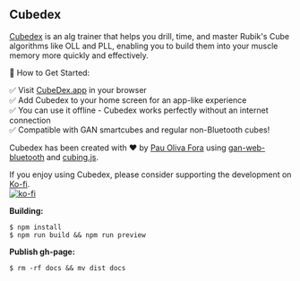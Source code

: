 ## Cubedex 
[Cubedex](https://cubedex.app) is an alg trainer that helps you drill, time, and master Rubik's Cube algorithms like OLL and PLL, enabling you to build them into your muscle memory more quickly and effectively.

📱 How to Get Started:  

✅ Visit [CubeDex.app](https://cubedex.app) in your browser  
✅ Add Cubedex to your home screen for an app-like experience  
✅ You can use it offline - Cubedex works perfectly without an internet connection  
✅ Compatible with GAN smartcubes and regular non-Bluetooth cubes!  

Cubedex has been created with ♥ by [Pau Oliva Fora](https://twitter.com/pof) using [gan-web-bluetooth](https://github.com/afedotov/gan-web-bluetooth) and [cubing.js](https://github.com/cubing/cubing.js).  

If you enjoy using Cubedex, please consider supporting the development on [Ko-fi](https://ko-fi.com/cubedex).  
[![ko-fi](https://ko-fi.com/img/githubbutton_sm.svg)](https://ko-fi.com/H2H6132Z3Z)

**Building:**
```
$ npm install
$ npm run build && npm run preview
```
**Publish gh-page:**
```
$ rm -rf docs && mv dist docs
```
